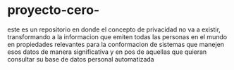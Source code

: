 # proyecto-cero-
este es un repositorio en donde el concepto de privacidad no va a existir, transformando a la informacion que emiten todas  las personas en el mundo en propiedades relevantes para la conformacion de sistemas que manejen esos datos de manera significativa y en pos de aquellas  que quieran consultar su base de datos personal automatizada 
